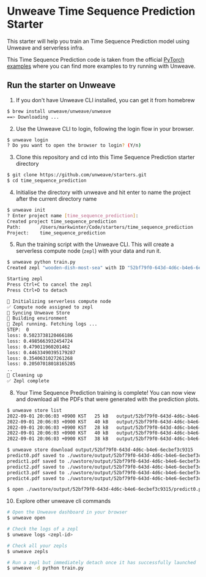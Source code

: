 # Unweave Time Sequence Prediction Starter

This starter will help you train an Time Sequence Prediction model using Unweave and serverless infra.

This Time Sequence Prediction code is taken from the official [PyTorch examples](https://github.com/pytorch/examples) where you can find more examples to try running with Unweave.

## Run the starter on Unweave

1. If you don't have Unweave CLI installed, you can get it from homebrew

```bash
$ brew install unweave/unweave/unweave
==> Downloading ...
````

2. Use the Unweave CLI to login, following the login flow in your browser.

```bash
$ unweave login
? Do you want to open the browser to login? (Y/n)
```

3. Clone this repository and cd into this Time Sequence Prediction starter directory

```bash
$ git clone https://github.com/unweave/starters.git
$ cd time_sequence_prediction 
```

4. Initialise the directory with unweave and hit enter to name the project after the current directory name

```bash
$ unweave init
? Enter project name [time_sequence_prediction]:
Created project time_sequence_prediction
Path:    	/Users/markwinter/Code/starters/time_sequence_prediction
Project: 	time_sequence_prediction
```

5. Run the training script with the Unweave CLI. This will create a serverless compute node (`zepl`) with your data and run it.

```bash
$ unweave python train.py
Created zepl "wooden-dish-most-sea" with ID "52bf79f0-643d-4d6c-b4e6-6ecbef3c9315"

Starting zepl
Press Ctrl+C to cancel the zepl
Press Ctrl+D to detach

🔄 Initializing serverless compute node
✅ Compute node assigned to zepl
🔄 Syncing Unweave Store
🔄 Building environment
🚀 Zepl running. Fetching logs ...
STEP:  0
loss: 0.5023738120466186
loss: 0.4985663932454724
loss: 0.479011960201462
loss: 0.44633490395179287
loss: 0.3540631027261268
loss: 0.20507018018165285
..
🧹 Cleaning up
✅ Zepl complete
```

8. Your Time Sequence Prediction training is complete! You can now view and download all the PDFs that were generated with the prediction plots.

```bash
$ unweave store list 
2022-09-01 20:06:03 +0900 KST	25 kB	output/52bf79f0-643d-4d6c-b4e6-6ecbef3c9315/predict0.pdf
2022-09-01 20:06:03 +0900 KST	40 kB	output/52bf79f0-643d-4d6c-b4e6-6ecbef3c9315/predict1.pdf
2022-09-01 20:06:03 +0900 KST	28 kB	output/52bf79f0-643d-4d6c-b4e6-6ecbef3c9315/predict2.pdf
2022-09-01 20:06:03 +0900 KST	40 kB	output/52bf79f0-643d-4d6c-b4e6-6ecbef3c9315/predict3.pdf
2022-09-01 20:06:03 +0900 KST	38 kB	output/52bf79f0-643d-4d6c-b4e6-6ecbef3c9315/predict4.pdf

$ unweave store download output/52bf79f0-643d-4d6c-b4e6-6ecbef3c9315
predict0.pdf saved to ./uwstore/output/52bf79f0-643d-4d6c-b4e6-6ecbef3c9315/predict0.pdf
predict1.pdf saved to ./uwstore/output/52bf79f0-643d-4d6c-b4e6-6ecbef3c9315/predict1.pdf
predict2.pdf saved to ./uwstore/output/52bf79f0-643d-4d6c-b4e6-6ecbef3c9315/predict2.pdf
predict3.pdf saved to ./uwstore/output/52bf79f0-643d-4d6c-b4e6-6ecbef3c9315/predict3.pdf
predict4.pdf saved to ./uwstore/output/52bf79f0-643d-4d6c-b4e6-6ecbef3c9315/predict4.pdf

$ open ./uwstore/output/52bf79f0-643d-4d6c-b4e6-6ecbef3c9315/predict0.pdf
```

10. Explore other unweave cli commands

```bash
# Open the Unweave dashboard in your browser
$ unweave open
```

```bash
# Check the logs of a zepl
$ unweave logs <zepl-id>
```

```bash
# Check all your zepls
$ unweave zepls
```

```bash
# Run a zepl but immediately detach once it has successfully launched
$ unweave -d python train.py
```
